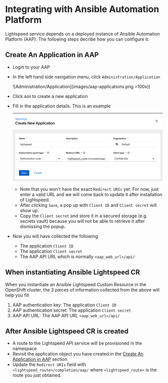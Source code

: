 
# Integrating with Ansible Automation Platform

Lightspeed service depends on a deployed instance of Ansible Automation Platform (AAP).  The following steps decribe how you can configure it.


## Create An Application in AAP

* Login to your AAP
* In the left hand side navigation menu, click `Administration/Application`

  ![Administration/Application](images/aap-applications.png =100x))
  
* Click `Add` to create a new application
* Fill in the application details. This is an example
  
  ![an example](images/aap-create-application.png)
  * Note that you won't have the exact `Redirect URIs` yet. For now, just enter a valid URL and we will come back to update it after installation of Lightspeed.
  * After clicking `Save`, a pop up with `Client ID` and `Client secret` will show up.
  * Copy the `Client secret` and store it in a secured storage (e.g. secrets vault) because you will not be able to retrieve it after dismissing the popup.
* Now you will have collected the following
  * The application `Client ID` 
  * The application `Client secret` 
  * The AAP API URL which is normally `<aap_web_url>/api/`


## When instantiating Ansible Lightspeed CR

When you instantiate an Ansible Lightspeed Custom Resource in the OpenShift cluster, the 3 pieces of information collected from the above will help you fill
1. AAP authentication key: The application `Client ID`
2. AAP authentication secret: The application `Client secret`
3. AAP API URL: The AAP API URL `<aap_web_url>/api/`

## After Ansible Lightspeed CR is created

* A route to the Lightspeed API service will be provisioned in the namespace
* Revisit the application object you have created in the [Create An Application in AAP](create-an-application-in-aap) section
* Update the `Redirect URIs` field with `<lightspeed_route>/completion/aap/` where `<lightspeed_route>` is the route you just obtained.
